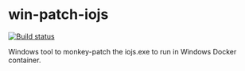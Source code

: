 # win-patch-iojs
[![Build status](https://ci.appveyor.com/api/projects/status/xac75j3av0cwpq47?svg=true)](https://ci.appveyor.com/project/StefanScherer/win-patch-iojs)

Windows tool to monkey-patch the iojs.exe to run in Windows Docker container.

